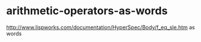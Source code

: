 # arithmetic-operators-as-words
http://www.lispworks.com/documentation/HyperSpec/Body/f_eq_sle.htm as words

